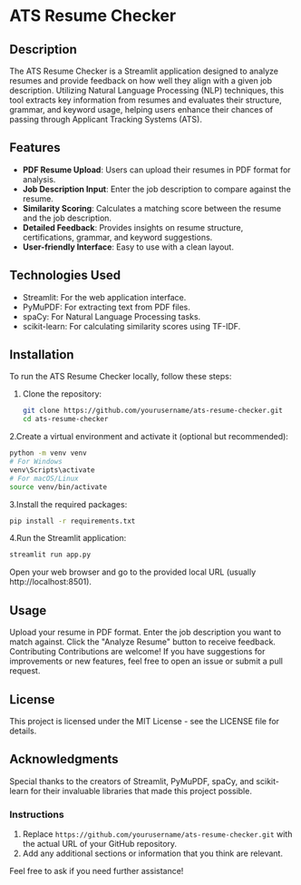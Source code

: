 # ATS Resume Checker

## Description

The ATS Resume Checker is a Streamlit application designed to analyze resumes and provide feedback on how well they align with a given job description. Utilizing Natural Language Processing (NLP) techniques, this tool extracts key information from resumes and evaluates their structure, grammar, and keyword usage, helping users enhance their chances of passing through Applicant Tracking Systems (ATS).

## Features

- **PDF Resume Upload**: Users can upload their resumes in PDF format for analysis.
- **Job Description Input**: Enter the job description to compare against the resume.
- **Similarity Scoring**: Calculates a matching score between the resume and the job description.
- **Detailed Feedback**: Provides insights on resume structure, certifications, grammar, and keyword suggestions.
- **User-friendly Interface**: Easy to use with a clean layout.

## Technologies Used

- Streamlit: For the web application interface.
- PyMuPDF: For extracting text from PDF files.
- spaCy: For Natural Language Processing tasks.
- scikit-learn: For calculating similarity scores using TF-IDF.

## Installation

To run the ATS Resume Checker locally, follow these steps:

1. Clone the repository:

   ```bash
   git clone https://github.com/yourusername/ats-resume-checker.git
   cd ats-resume-checker 
2.Create a virtual environment and activate it (optional but recommended):
```bash
python -m venv venv
# For Windows
venv\Scripts\activate
# For macOS/Linux
source venv/bin/activate
```
3.Install the required packages:
```bash
pip install -r requirements.txt
```
4.Run the Streamlit application:
```bash
streamlit run app.py
```

Open your web browser and go to the provided local URL (usually http://localhost:8501).

## Usage
Upload your resume in PDF format.
Enter the job description you want to match against.
Click the "Analyze Resume" button to receive feedback.
Contributing
Contributions are welcome! If you have suggestions for improvements or new features, feel free to open an issue or submit a pull request.

## License
This project is licensed under the MIT License - see the LICENSE file for details.

## Acknowledgments
Special thanks to the creators of Streamlit, PyMuPDF, spaCy, and scikit-learn for their invaluable libraries that made this project possible.

### Instructions

1. Replace `https://github.com/yourusername/ats-resume-checker.git` with the actual URL of your GitHub repository.
2. Add any additional sections or information that you think are relevant.

Feel free to ask if you need further assistance!
